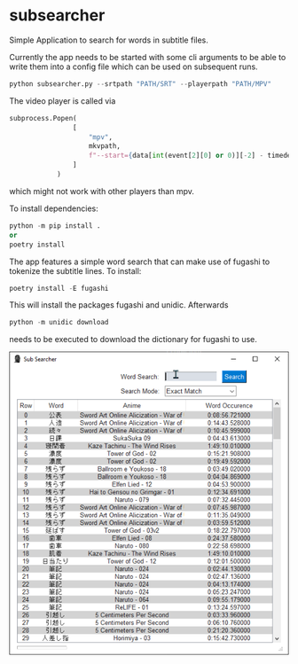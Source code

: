 # subsearcher
Simple Application to search for words in subtitle files.


Currently the app needs to be started with some cli arguments to be able to write them into a config file which can be used on subsequent runs.

```python
python subsearcher.py --srtpath "PATH/SRT" --playerpath "PATH/MPV"
```

The video player is called via 
```python
subprocess.Popen(
                [
                    "mpv",
                    mkvpath,
                    f"--start={data[int(event[2][0] or 0)][-2] - timedelta(seconds=5)}",
                ]
            )
```
which might not work with other players than mpv.



To install dependencies:
```python
python -m pip install .
or
poetry install
```

The app features a simple word search that can make use of fugashi to tokenize the subtitle lines. To install:
```python
poetry install -E fugashi
```

This will install the packages fugashi and unidic. Afterwards 
```python
python -m unidic download
```
needs to be executed to download the dictionary for fugashi to use.


![](https://github.com/exc4l/subsearcher/blob/main/demo.gif)
